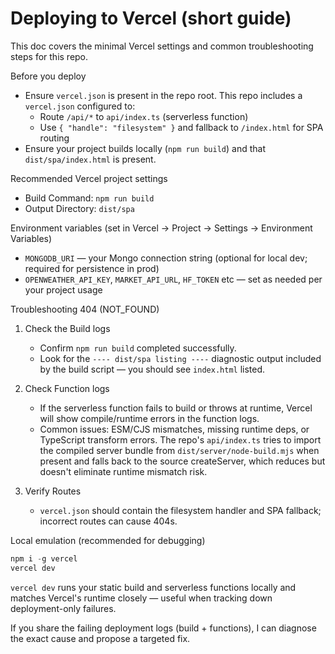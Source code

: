 # Deploying to Vercel (short guide)

This doc covers the minimal Vercel settings and common troubleshooting steps for this repo.

Before you deploy

- Ensure `vercel.json` is present in the repo root. This repo includes a `vercel.json` configured to:
  - Route `/api/*` to `api/index.ts` (serverless function)
  - Use `{ "handle": "filesystem" }` and fallback to `/index.html` for SPA routing
- Ensure your project builds locally (`npm run build`) and that `dist/spa/index.html` is present.

Recommended Vercel project settings

- Build Command: `npm run build`
- Output Directory: `dist/spa`

Environment variables (set in Vercel → Project → Settings → Environment Variables)

- `MONGODB_URI` — your Mongo connection string (optional for local dev; required for persistence in prod)
- `OPENWEATHER_API_KEY`, `MARKET_API_URL`, `HF_TOKEN` etc — set as needed per your project usage

Troubleshooting 404 (NOT_FOUND)

1. Check the Build logs
   - Confirm `npm run build` completed successfully.
   - Look for the `---- dist/spa listing ----` diagnostic output included by the build script — you should see `index.html` listed.

2. Check Function logs
   - If the serverless function fails to build or throws at runtime, Vercel will show compile/runtime errors in the function logs.
   - Common issues: ESM/CJS mismatches, missing runtime deps, or TypeScript transform errors. The repo's `api/index.ts` tries to import the compiled server bundle from `dist/server/node-build.mjs` when present and falls back to the source createServer, which reduces but doesn't eliminate runtime mismatch risk.

3. Verify Routes
   - `vercel.json` should contain the filesystem handler and SPA fallback; incorrect routes can cause 404s.

Local emulation (recommended for debugging)

```powershell
npm i -g vercel
vercel dev
```

`vercel dev` runs your static build and serverless functions locally and matches Vercel's runtime closely — useful when tracking down deployment-only failures.

If you share the failing deployment logs (build + functions), I can diagnose the exact cause and propose a targeted fix.
